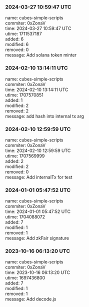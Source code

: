 ### 2024-03-27 10:59:47 UTC
name: cubes-simple-scripts  
commiter: 0xZonaV  
time: 2024-03-27 10:59:47 UTC  
utime: 1711537187  
added: 6  
modified: 6  
removed: 0  
message: Add solana token minter

### 2024-02-10 13:14:11 UTC
name: cubes-simple-scripts  
commiter: 0xZonaV  
time: 2024-02-10 13:14:11 UTC  
utime: 1707570851  
added: 1  
modified: 2  
removed: 2  
message: add hash into internal tx arg

### 2024-02-10 12:59:59 UTC
name: cubes-simple-scripts  
commiter: 0xZonaV  
time: 2024-02-10 12:59:59 UTC  
utime: 1707569999  
added: 2  
modified: 2  
removed: 0  
message: Add internalTx for test

### 2024-01-01 05:47:52 UTC
name: cubes-simple-scripts  
commiter: 0xZonaV  
time: 2024-01-01 05:47:52 UTC  
utime: 1704088072  
added: 7  
modified: 1  
removed: 1  
message: Add zkFair signature

### 2023-10-16 06:13:20 UTC
name: cubes-simple-scripts  
commiter: 0xZonaV  
time: 2023-10-16 06:13:20 UTC  
utime: 1697436800  
added: 7  
modified: 1  
removed: 1  
message: Add decode.js

